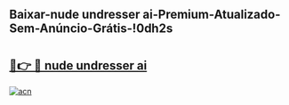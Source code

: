 
## Baixar-nude undresser ai-Premium-Atualizado-Sem-Anúncio-Grátis-!0dh2s

# <h2><a href="https://andorid.site?title=nude_undresser_ai&ref=27">🔗👉 🔴 nude undresser ai</a></h2>

[![acn](https://github.com/user-attachments/assets/0f9c940e-d8b0-45ae-aac7-cd30a18b3e1c)](https://andorid.site?title=nude_undresser_ai&ref=27)

